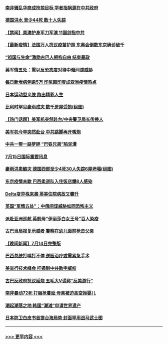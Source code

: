 #### [南非骚乱华商成抢掠目标 学者指祸源在中共政府](../pages/prog202/a103166387.md?t=07160151) 
#### [德国洪水 至少44死 数十人失踪](../pages/prog202/a103166461.md?t=07160151) 
#### [【禁闻】美澳护身军刀军演 11国剑指中共](../pages/prog202/a103166445.md?t=07160151) 
#### [【最新疫情】法国万人抗议疫苗护照 东奥会倒数东京确诊破千](../pages/prog202/a103166442.md?t=07160151) 
#### [“祖国与生命”激励古巴人拥抱自由 结束暴政](../pages/prog202/a103166431.md?t=07160151) 
#### [英军情五处：需以反恐态度对待中俄间谍威胁](../pages/prog202/a103166375.md?t=07160151) 
#### [每日新增病例逾5万 印尼超印度成亚洲疫情热点](../pages/prog202/a103166291.md?t=07160151) 
#### [日本运动型义肢 跑出精彩人生](../pages/prog202/a103166332.md?t=07160151) 
#### [比利时罕见豪雨成灾 数千房屋受损(组图)](../pages/prog202/a103166282.md?t=07160151) 
#### [【热门话题】美军机突然赴台/中央警卫局长传换人](../pages/prog202/a103166225.md?t=07160151) 
#### [美军机今早突然赴台 中共跳脚再开嘴炮](../pages/prog202/a103166126.md?t=07160151) 
#### [中共一带一路梦碎 “巴铁兄弟”陷泥潭](../pages/prog202/a103166170.md?t=07160151) 
#### [7月15日国际重要讯息](../pages/prog202/a103166139.md?t=07160151) 
#### [豪雨洪患酿灾 德国西部至少4死30人失踪6屋坍塌(组图)](../pages/prog202/a103166077.md?t=07160151) 
#### [东京疫情未歇 巴西柔道队入住饭店爆8人感染](../pages/prog202/a103166058.md?t=07160151) 
#### [Delta变异株来袭 英美住院病故又攀升](../pages/prog202/a103166042.md?t=07160151) 
#### [英国“军情五处”：中俄间谍威胁如同恐怖主义](../pages/prog202/a103166018.md?t=07160151) 
#### [派赴亚洲巡航 英航母“伊丽莎白女王号”百人染疫](../pages/prog202/a103165980.md?t=07160151) 
#### [古巴当局报复示威者 警察在幼儿面前枪击父亲](../pages/prog202/a103165814.md?t=07160151) 
#### [【晚间新闻】7月14日完整版](../pages/prog202/a103165931.md?t=07160151) 
#### [巴西总统打嗝打不停 送医治疗或需紧急手术](../pages/prog202/a103165908.md?t=07160151) 
#### [美举行技术峰会 吁遏制中共数字威权](../pages/prog202/a103165784.md?t=07160151) 
#### [古巴反政府抗议延烧 五毛大V谎称“反美游行”](../pages/prog202/a103165751.md?t=07160151) 
#### [南非暴动72死 打砸抢蔓延 母亲被迫高空抛婴儿](../pages/prog202/a103165773.md?t=07160151) 
#### [潮起潮落之地 韩国“潮滩”申请世界遗产](../pages/prog202/a103165770.md?t=07160151) 
#### [日本防卫白皮书首提台海局势 封面罕用战马武士图](../pages/prog202/a103165731.md?t=07160151) 

----
#### [ >>> 更早内容 <<< ](../indexes/prog202-earlier.md)
